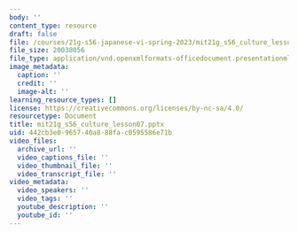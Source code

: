 ```yaml
---
body: ''
content_type: resource
draft: false
file: /courses/21g-s56-japanese-vi-spring-2023/mit21g_s56_culture_lesson072.pptx
file_size: 20038056
file_type: application/vnd.openxmlformats-officedocument.presentationml.presentation
image_metadata:
  caption: ''
  credit: ''
  image-alt: ''
learning_resource_types: []
license: https://creativecommons.org/licenses/by-nc-sa/4.0/
resourcetype: Document
title: mit21g_s56_culture_lesson07.pptx
uid: 442cb3e0-9657-40a8-88fa-c0595586e71b
video_files:
  archive_url: ''
  video_captions_file: ''
  video_thumbnail_file: ''
  video_transcript_file: ''
video_metadata:
  video_speakers: ''
  video_tags: ''
  youtube_description: ''
  youtube_id: ''
---
```

